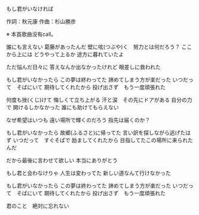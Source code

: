 もし君がいなければ

作詞：秋元康
作曲：杉山勝彦

※ 本首歌曲没有call。 

誰にも言えない
葛藤があったんだ
壁に呟(つぶや)く　努力とは何だろう？
ここから上には
どうやって上るか
途方に暮れていたよ

ただ悩んだ日々に
答えなんか出なかったけれど
眼差しに救われた

もし君がいなかったら
この夢は終わってた
諦めてしまう方が楽だった
いつだって　そばにいて
期待してくれたから
投げ出さず　もう一度頑張れた

何度も挫(くじ)けて
悔しくて立ち上がる
汗と涙　その先にドアがある
自分の力で
開けるしかなかった
誰にも助けてもらえない

なぜ希望はいつも
遠い場所で輝くのだろう
指先は届くのか？

もし君がいなかったら
故郷(ふるさと)に帰ってた
言い訳を探しながら逃げたはず
いつだって　すぐそばで
励ましてくれたから
目指してたこの場所に来られたんだ

だから最後に言わせて欲しい
本当にありがとう

もし君と会わなけりゃ
人生は変わってた
新しい道なんて行けなかった

もし君がいなかったら
この夢は終わってた
諦めてしまう方が楽だった
いつだって　そばにいて
期待してくれたから
投げ出さず　もう一度頑張れた

君のこと　絶対に忘れない
